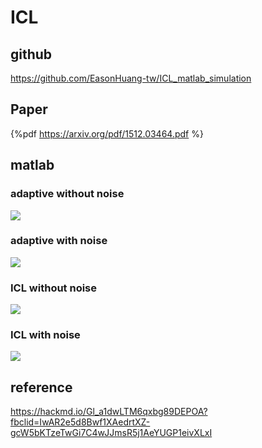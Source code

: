 ICL
===
## github
https://github.com/EasonHuang-tw/ICL_matlab_simulation
## Paper
{%pdf https://arxiv.org/pdf/1512.03464.pdf %}

## matlab 
### adaptive without noise
![](https://i.imgur.com/wELxw0a.png)
### adaptive with noise
![](https://i.imgur.com/LzO8PIF.png)


### ICL without noise
![](https://i.imgur.com/PVua0AS.png)

### ICL with noise
![](https://i.imgur.com/aN82CTZ.png)



## reference
https://hackmd.io/Gl_a1dwLTM6qxbg89DEPOA?fbclid=IwAR2e5d8Bwf1XAedrtXZ-gcW5bKTzeTwGi7C4wJJmsR5j1AeYUGP1eivXLxI
